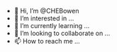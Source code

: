 - 👋 Hi, I’m @CHEBowen
- 👀 I’m interested in ...
- 🌱 I’m currently learning ...
- 💞️ I’m looking to collaborate on ...
- 📫 How to reach me ...

<!---
CHEBowen/CHEBowen is a ✨ special ✨ repository because its `README.md` (this file) appears on your GitHub profile.
You can click the Preview link to take a look at your changes.
--->
